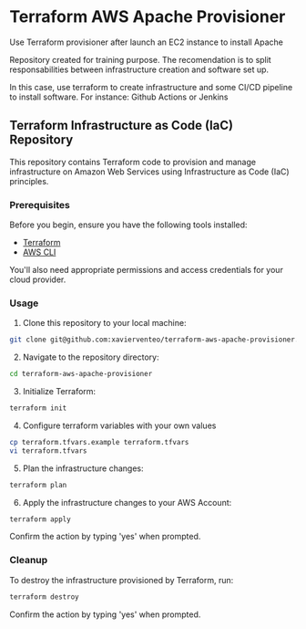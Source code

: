 # Terraform AWS Apache Provisioner

Use Terraform provisioner after launch an EC2 instance to install Apache

Repository created for training purpose. The recomendation is to split responsabilities between infrastructure creation and software set up. 

In this case, use terraform to create infrastructure and some CI/CD pipeline to install software. For instance: Github Actions or Jenkins

## Terraform Infrastructure as Code (IaC) Repository

This repository contains Terraform code to provision and manage infrastructure on Amazon Web Services using Infrastructure as Code (IaC) principles.

### Prerequisites

Before you begin, ensure you have the following tools installed:

- [Terraform](https://www.terraform.io/downloads.html)
- [AWS CLI](https://aws.amazon.com/cli/) 

You'll also need appropriate permissions and access credentials for your cloud provider.

### Usage

1. Clone this repository to your local machine:

```bash
git clone git@github.com:xavierventeo/terraform-aws-apache-provisioner.git
```

2. Navigate to the repository directory:

```bash
cd terraform-aws-apache-provisioner
```

3. Initialize Terraform:

```bash
terraform init
```

4. Configure terraform variables with your own values

```bash
cp terraform.tfvars.example terraform.tfvars
vi terraform.tfvars
```

5. Plan the infrastructure changes:

```bash
terraform plan
```

6. Apply the infrastructure changes to your AWS Account:

```bash
terraform apply
```

Confirm the action by typing 'yes' when prompted.

### Cleanup

To destroy the infrastructure provisioned by Terraform, run:

```bash
terraform destroy
```

Confirm the action by typing 'yes' when prompted.
